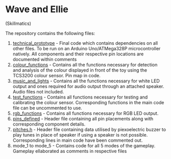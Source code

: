 # Wave and Ellie
(Skillmatics)

The repository contains the following files:

1. [technical_prototype](./technical_prototype.ino) - Final code which contains dependencies on all other files. To be run on an Arduino Uno/ATMega328P microcontroller natively. All components and their respective pin locations are documented within comments
2. [colour_functions](./colour_functions.ino) - Contains all the functions necessary for detection and analysis of the colour displayed in front of the toy using the TCS3200 colour sensor. Pin map in code.
3. [music_and_lights](./music_and_lights.ino) - Contains all the functions necessary for white LED output and ones required for audio output through an attached speaker. Audio files not included.
4. [test_functions](./test_functions.ino) - Contains all functions necessary for testing and calibrating the colour sensor. Corresponding functions in the main code file can be uncommented to use.
5. [rgb_functions](./rgb_functions.ino) - Contains all functions necessary for RGB LED output.
6. [pins_defined](./pins_defined.h) - Header file containing all pin placements along with corresponding component details.
7. [pitches.h](./pitches.h) - Header file containing data utilised by piexoelectric buzzer to play tunes in place of speaker if using a speaker is not possible. Corresponding lines in main code have been commented out.
8. mode_1 to mode_5 - Contains code for all 5 modes of the gameplay. Gameplay ellaborated as comments in respective files
